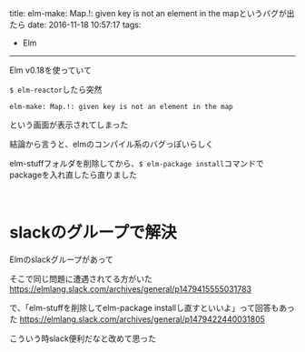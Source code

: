 title: elm-make: Map.!: given key is not an element in the mapというバグが出たら
date: 2016-11-18 10:57:17
tags:
- Elm
---


Elm v0.18を使っていて

`$ elm-reactor`したら突然

```
elm-make: Map.!: given key is not an element in the map
```


という画面が表示されてしまった

結論から言うと、elmのコンパイル系のバグっぽいらしく

elm-stuffフォルダを削除してから、`$ elm-package install`コマンドでpackageを入れ直したら直りました

<!-- more -->

<br>

# slackのグループで解決


Elmのslackグループがあって

そこで同じ問題に遭遇されてる方がいた
https://elmlang.slack.com/archives/general/p1479415555031783

で、「elm-stuffを削除してelm-package installし直すといいよ」って回答もあった
https://elmlang.slack.com/archives/general/p1479422440031805

こういう時slack便利だなと改めて思った

